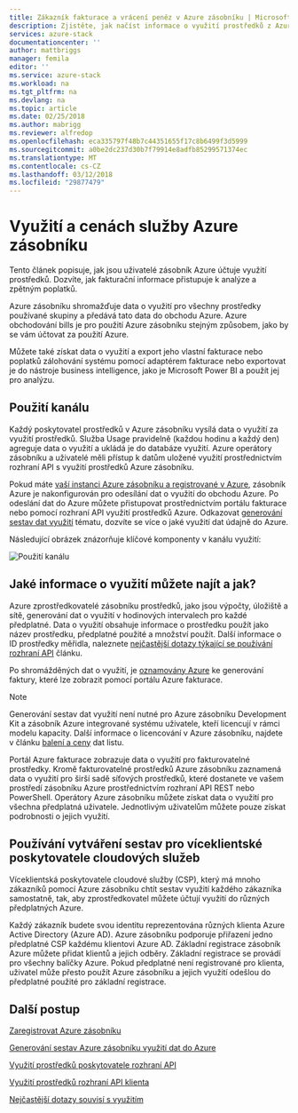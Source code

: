 ```yaml
---
title: Zákazník fakturace a vrácení peněz v Azure zásobníku | Microsoft Docs
description: Zjistěte, jak načíst informace o využití prostředků z Azure zásobníku.
services: azure-stack
documentationcenter: ''
author: mattbriggs
manager: femila
editor: ''
ms.service: azure-stack
ms.workload: na
ms.tgt_pltfrm: na
ms.devlang: na
ms.topic: article
ms.date: 02/25/2018
ms.author: mabrigg
ms.reviewer: alfredop
ms.openlocfilehash: eca335797f48b7c44351655f17c8b6499f3d5999
ms.sourcegitcommit: a0be2dc237d30b7f79914e8adfb85299571374ec
ms.translationtype: MT
ms.contentlocale: cs-CZ
ms.lasthandoff: 03/12/2018
ms.locfileid: "29877479"
---
```

# <a name="usage-and-billing-in-azure-stack"></a>Využití a cenách služby Azure zásobníku

Tento článek popisuje, jak jsou uživatelé zásobník Azure účtuje využití prostředků. Dozvíte, jak fakturační informace přistupuje k analýze a zpětným poplatků.

Azure zásobníku shromažďuje data o využití pro všechny prostředky používané skupiny a předává tato data do obchodu Azure. Azure obchodování bills je pro použití Azure zásobníku stejným způsobem, jako by se vám účtovat za použití Azure.

Můžete také získat data o využití a export jeho vlastní fakturace nebo poplatků zálohování systému pomocí adaptérem fakturace nebo exportovat je do nástroje business intelligence, jako je Microsoft Power BI a použít jej pro analýzu.


## <a name="usage-pipeline"></a>Použití kanálu

Každý poskytovatel prostředků v Azure zásobníku vysílá data o využití za využití prostředků. Služba Usage pravidelně (každou hodinu a každý den) agreguje data o využití a ukládá je do databáze využití. Azure operátory zásobníku a uživatelé měli přístup k datům uložené využití prostřednictvím rozhraní API s využití prostředků Azure zásobníku. 

Pokud máte [vaší instanci Azure zásobníku a registrované v Azure](azure-stack-register.md), zásobník Azure je nakonfigurován pro odesílání dat o využití do obchodu Azure. Po odeslání dat do Azure můžete přistupovat prostřednictvím portálu fakturace nebo pomocí rozhraní API využití prostředků Azure. Odkazovat [generování sestav dat využití](azure-stack-usage-reporting.md) tématu, dozvíte se více o jaké využití dat údajně do Azure.  

Následující obrázek znázorňuje klíčové komponenty v kanálu využití: 

![Použití kanálu](media\azure-stack-billing-and-chargeback\usagepipeline.png)

## <a name="what-usage-information-can-i-find-and-how"></a>Jaké informace o využití můžete najít a jak?

Azure zprostředkovatelé zásobníku prostředků, jako jsou výpočty, úložiště a sítě, generování dat o využití v hodinových intervalech pro každé předplatné. Data o využití obsahuje informace o prostředku použít jako název prostředku, předplatné použité a množství použít. Další informace o ID prostředky měřidla, naleznete [nejčastější dotazy týkající se používání rozhraní API](azure-stack-usage-related-faq.md) článku.

Po shromážděných dat o využití, je [oznamovány Azure](azure-stack-usage-reporting.md) ke generování faktury, které lze zobrazit pomocí portálu Azure fakturace. 


> [!NOTE]
> Generování sestav dat využití není nutné pro Azure zásobníku Development Kit a zásobník Azure integrované systému uživatele, kteří licencují v rámci modelu kapacity. Další informace o licencování v Azure zásobníku, najdete v článku [balení a ceny](https://azure.microsoft.com/mediahandler/files/resourcefiles/5bc3f30c-cd57-4513-989e-056325eb95e1/Azure-Stack-packaging-and-pricing-datasheet.pdf) dat listu.

Portál Azure fakturace zobrazuje data o využití pro fakturovatelné prostředky. Kromě fakturovatelné prostředků Azure zásobníku zaznamená data o využití pro širší sadě síťových prostředků, které dostanete ve vašem prostředí zásobníku Azure prostřednictvím rozhraní API REST nebo PowerShell. Operátory Azure zásobníku můžete získat data o využití pro všechna předplatná uživatele. Jednotlivým uživatelům můžete pouze získat podrobnosti o jejich využití. 

## <a name="usage-reporting-for-multitenant-cloud-service-providers"></a>Používání vytváření sestav pro víceklientské poskytovatele cloudových služeb

Víceklientská poskytovatele cloudové služby (CSP), který má mnoho zákazníků pomocí Azure zásobníku chtít sestav využití každého zákazníka samostatně, tak, aby zprostředkovatel můžete účtují využití do různých předplatných Azure. 

Každý zákazník budete svou identitu reprezentována různých klienta Azure Active Directory (Azure AD). Azure zásobníku podporuje přiřazení jedno předplatné CSP každému klientovi Azure AD. Základní registrace zásobník Azure můžete přidat klientů a jejich odběry. Základní registrace se provádí pro všechny balíčky Azure. Pokud předplatné není registrované pro klienta, uživatel může přesto použít Azure zásobníku a jejich využití odešlou do předplatné použité pro základní registrace. 


## <a name="next-steps"></a>Další postup

[Zaregistrovat Azure zásobníku](azure-stack-registration.md)

[Generování sestav Azure zásobníku využití dat do Azure](azure-stack-usage-reporting.md)

[Využití prostředků poskytovatele rozhraní API](azure-stack-provider-resource-api.md)

[Využití prostředků rozhraní API klienta](azure-stack-tenant-resource-usage-api.md)

[Nejčastější dotazy souvisí s využitím](azure-stack-usage-related-faq.md)